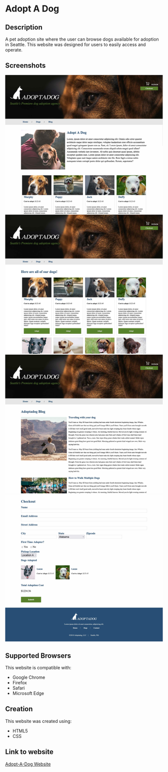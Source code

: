 # Adopt A Dog

## Description

A pet adoption site where the user can browse dogs available for adoption in Seattle. This website was designed for users to easily access and operate.

## Screenshots
![image](images/readme-home.jpg)
![image](images/readme-dogs.jpg)
![image](images/readme-blog.jpg)
![image](images/readme-checkout.jpg)

## Supported Browsers
This website is compatible with:
- Google Chrome
- Firefox
- Safari
- Microsoft Edge

## Creation
This website was created using:
- HTML5 
- CSS

## Link to website

[Adopt-A-Dog Website](https://brittrohrer.github.io/html200-adopt-a-dog/)